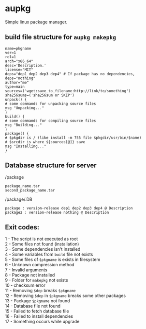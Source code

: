 # aupkg
Simple linux package manager.

## build file structure for `aupkg makepkg`
```
name=pkgname
ver=1
rel=1
arch="x86_64"
desc='Description.'
license="MIT"
deps="dep1 dep2 dep3 dep4" # If package has no dependencies, deps="nothing"
author="me"
type=main
sources=('wget:save_to_filename:http://link/to/something')
sha256sums=('sha256sum or SKIP')
unpack() {
# some commands for unpacking source files
msg "Unpacking..."
}
build() {
# some commands for compiling source files
msg "Building..."
}
package() {
# $pkgdir is / (like install -m 755 file $pkgdir/usr/bin/$name)
# $srcdir is where ${sources[@]} save
msg "Installing..."
}
```

## Database structure for server
/package
```
package_name.tar
second_package_name.tar
```

/package/.DB
```
package : version-release dep1 dep2 dep3 dep4 @ Description
package2 : version-release nothing @ Description
```

## Exit codes:
1 - The script is not executed as root \
2 - Some files not found (installation) \
3 - Some dependencies isn't installed \
4 - Some variables from `build` file not exists \
5 - Some files of `$pkgname` is exists in filesystem \
6 - Unknown compression method \
7 - Invalid arguments \
8 - Package not installed \
9 - Folder for `makepkg` not exists \
10 - checksum error \
11 - Removing `$dep` breaks `$pkgname` \
12 - Removing `$dep` in `$pkgname` breaks some other packages \
13 - Package `$pkgname` not found \
14 - Database file not found \
15 - Failed to fetch database file \
16 - Failed to install dependencies \
17 - Something occurs while upgrade
